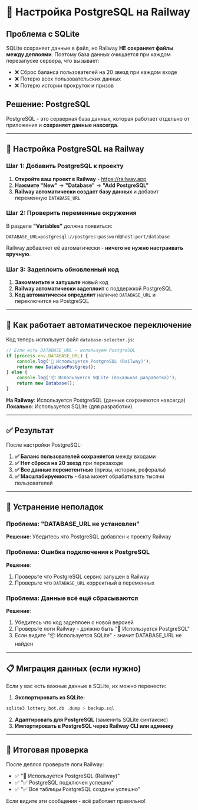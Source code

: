 # 🐘 Настройка PostgreSQL на Railway

## Проблема с SQLite
SQLite сохраняет данные в файл, но Railway **НЕ сохраняет файлы между деплоями**. Поэтому база данных очищается при каждом перезапуске сервера, что вызывает:
- ❌ Сброс баланса пользователей на 20 звезд при каждом входе
- ❌ Потерю всех пользовательских данных
- ❌ Потерю истории прокруток и призов

## Решение: PostgreSQL
PostgreSQL - это серверная база данных, которая работает отдельно от приложения и **сохраняет данные навсегда**.

---

## 🚀 Настройка PostgreSQL на Railway

### Шаг 1: Добавить PostgreSQL к проекту

1. **Откройте ваш проект в Railway** - https://railway.app
2. **Нажмите "New"** → **"Database"** → **"Add PostgreSQL"**
3. **Railway автоматически создаст базу данных** и добавит переменную `DATABASE_URL`

### Шаг 2: Проверить переменные окружения

В разделе **"Variables"** должна появиться:
```
DATABASE_URL=postgresql://postgres:password@host:port/database
```

Railway добавляет её автоматически - **ничего не нужно настраивать вручную**.

### Шаг 3: Задеплоить обновленный код

1. **Закоммитьте и запушьте** новый код
2. **Railway автоматически задеплоит** с поддержкой PostgreSQL
3. **Код автоматически определит** наличие `DATABASE_URL` и переключится на PostgreSQL

---

## 🔄 Как работает автоматическое переключение

Код теперь использует файл `database-selector.js`:

```javascript
// Если есть DATABASE_URL - используем PostgreSQL
if (process.env.DATABASE_URL) {
    console.log('🐘 Используется PostgreSQL (Railway)');
    return new DatabasePostgres();
} else {
    console.log('📦 Используется SQLite (локальная разработка)');
    return new Database();
}
```

**На Railway**: Используется PostgreSQL (данные сохраняются навсегда)
**Локально**: Используется SQLite (для разработки)

---

## ✅ Результат

После настройки PostgreSQL:

1. **✅ Баланс пользователей сохраняется** между входами
2. **✅ Нет сброса на 20 звезд** при перезаходе  
3. **✅ Все данные персистентные** (призы, история, рефералы)
4. **✅ Масштабируемость** - база может обрабатывать тысячи пользователей

---

## 🔧 Устранение неполадок

### Проблема: "DATABASE_URL не установлен"
**Решение**: Убедитесь что PostgreSQL добавлен к проекту Railway

### Проблема: Ошибка подключения к PostgreSQL  
**Решение**: 
1. Проверьте что PostgreSQL сервис запущен в Railway
2. Проверьте что `DATABASE_URL` корректный в переменных

### Проблема: Данные всё ещё сбрасываются
**Решение**: 
1. Убедитесь что код задеплоен с новой версией
2. Проверьте логи Railway - должно быть "🐘 Используется PostgreSQL"
3. Если видите "📦 Используется SQLite" - значит DATABASE_URL не найден

---

## 📋 Миграция данных (если нужно)

Если у вас есть важные данные в SQLite, их можно перенести:

1. **Экспортировать из SQLite:**
```bash
sqlite3 lottery_bot.db .dump > backup.sql
```

2. **Адаптировать для PostgreSQL** (заменить SQLite синтаксис)
3. **Импортировать в PostgreSQL через Railway CLI или админку**

---

## 🎯 Итоговая проверка

После деплоя проверьте логи Railway:
- ✅ "🐘 Используется PostgreSQL (Railway)" 
- ✅ "✅ PostgreSQL подключен успешно"
- ✅ "✅ Все таблицы PostgreSQL созданы успешно"

Если видите эти сообщения - всё работает правильно!